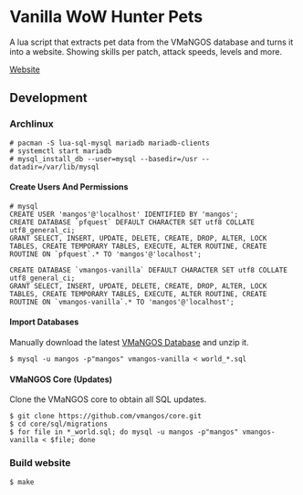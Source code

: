 # Vanilla WoW Hunter Pets

A lua script that extracts pet data from the VMaNGOS database and turns it into a website.
Showing skills per patch, attack speeds, levels and more.

[Website](https://shagu.org/hunter)


## Development

### Archlinux

    # pacman -S lua-sql-mysql mariadb mariadb-clients
    # systemctl start mariadb
    # mysql_install_db --user=mysql --basedir=/usr --datadir=/var/lib/mysql

#### Create Users And Permissions

    # mysql
    CREATE USER 'mangos'@'localhost' IDENTIFIED BY 'mangos';
    CREATE DATABASE `pfquest` DEFAULT CHARACTER SET utf8 COLLATE utf8_general_ci;
    GRANT SELECT, INSERT, UPDATE, DELETE, CREATE, DROP, ALTER, LOCK TABLES, CREATE TEMPORARY TABLES, EXECUTE, ALTER ROUTINE, CREATE ROUTINE ON `pfquest`.* TO 'mangos'@'localhost';

    CREATE DATABASE `vmangos-vanilla` DEFAULT CHARACTER SET utf8 COLLATE utf8_general_ci;
    GRANT SELECT, INSERT, UPDATE, DELETE, CREATE, DROP, ALTER, LOCK TABLES, CREATE TEMPORARY TABLES, EXECUTE, ALTER ROUTINE, CREATE ROUTINE ON `vmangos-vanilla`.* TO 'mangos'@'localhost';

#### Import Databases

Manually download the latest [VMaNGOS Database](https://github.com/brotalnia/database) and unzip it.

    $ mysql -u mangos -p"mangos" vmangos-vanilla < world_*.sql

#### VMaNGOS Core (Updates)

Clone the VMaNGOS core to obtain all SQL updates.

    $ git clone https://github.com/vmangos/core.git
    $ cd core/sql/migrations
    $ for file in *_world.sql; do mysql -u mangos -p"mangos" vmangos-vanilla < $file; done

### Build website

    $ make
